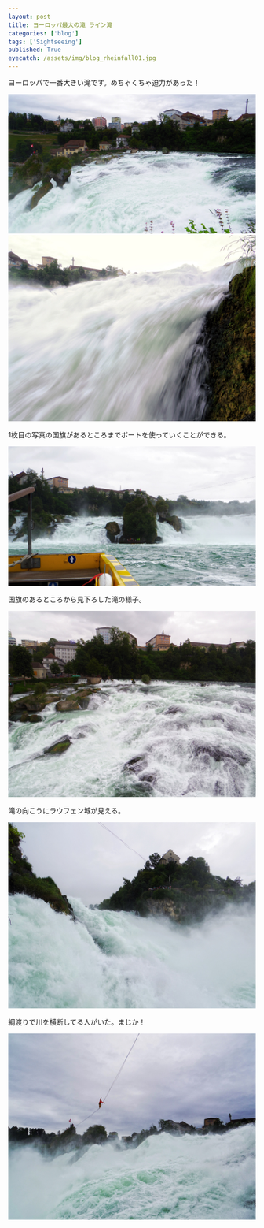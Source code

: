 ```yaml
---
layout: post
title: ヨーロッパ最大の滝 ライン滝
categories: ['blog']
tags: ['Sightseeing']
published: True
eyecatch: /assets/img/blog_rheinfall01.jpg
---
```


ヨーロッパで一番大きい滝です。めちゃくちゃ迫力があった！

<img src="/assets/img/blog_rheinfall01.jpg" class="image-on-frame image-fade">

<img src="/assets/img/blog_rheinfall02.jpg" class="image-on-frame image-fade">

1枚目の写真の国旗があるところまでボートを使っていくことができる。

<img src="/assets/img/blog_rheinfall03.jpg" class="image-on-frame image-fade">

国旗のあるところから見下ろした滝の様子。

<img src="/assets/img/blog_rheinfall04.jpg" class="image-on-frame image-fade">

滝の向こうにラウフェン城が見える。

<img src="/assets/img/blog_rheinfall05.jpg" class="image-on-frame image-fade">

綱渡りで川を横断してる人がいた。まじか！

<img src="/assets/img/blog_rheinfall06.jpg" class="image-on-frame image-fade">